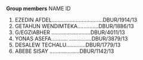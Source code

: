 **Group members**
     NAME                       ID

1. EZEDIN AFDEL……………………….......DBUR/1914/13
2. GETAHUN WENDIMTEKA......……..DBUR/1886/13
3. G/EGZIABHER .........……………..DBUR/4011/13
4. YONAS ASEFA........... ……………DBUR/3879/13
5. DESALEW TECHALU.............DBUR/1779/13
6. ABEBE SISAY ..............……DBUR/1142/13
